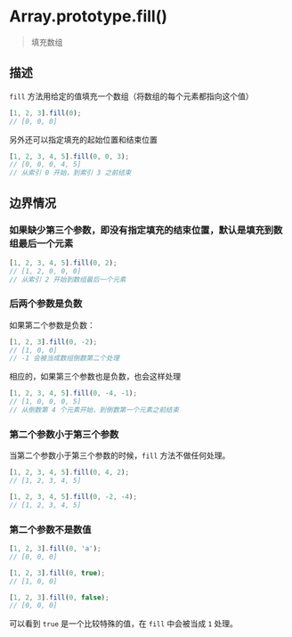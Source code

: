 # Array.prototype.fill()

> 填充数组

## 描述

`fill` 方法用给定的值填充一个数组（将数组的每个元素都指向这个值）

```js
[1, 2, 3].fill(0);
// [0, 0, 0]
```

另外还可以指定填充的起始位置和结束位置

```js
[1, 2, 3, 4, 5].fill(0, 0, 3);
// [0, 0, 0, 4, 5]
// 从索引 0 开始，到索引 3 之前结束
```

## 边界情况

### 如果缺少第三个参数，即没有指定填充的结束位置，默认是填充到数组最后一个元素

```js
[1, 2, 3, 4, 5].fill(0, 2);
// [1, 2, 0, 0, 0]
// 从索引 2 开始到数组最后一个元素
```

### 后两个参数是负数

如果第二个参数是负数：

```js
[1, 2, 3].fill(0, -2);
// [1, 0, 0]
// -1 会被当成数组倒数第二个处理
```

相应的，如果第三个参数也是负数，也会这样处理

```js
[1, 2, 3, 4, 5].fill(0, -4, -1);
// [1, 0, 0, 0, 5]
// 从倒数第 4 个元素开始，到倒数第一个元素之前结束
```

### 第二个参数小于第三个参数

当第二个参数小于第三个参数的时候，`fill` 方法不做任何处理。

```js
[1, 2, 3, 4, 5].fill(0, 4, 2);
// [1, 2, 3, 4, 5]

[1, 2, 3, 4, 5].fill(0, -2, -4);
// [1, 2, 3, 4, 5]
```

### 第二个参数不是数值

```js
[1, 2, 3].fill(0, 'a');
// [0, 0, 0]

[1, 2, 3].fill(0, true);
// [1, 0, 0]

[1, 2, 3].fill(0, false);
// [0, 0, 0]
```

可以看到 `true` 是一个比较特殊的值，在 `fill` 中会被当成 `1` 处理。